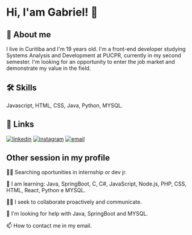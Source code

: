 
# Hi, I'am Gabriel! 👋


## 🚀 About me

I live in Curitiba and I'm 19 years old. I'm a front-end developer studying Systems Analysis and Development at PUCPR, currently in my second semester. I'm looking for an opportunity to enter the job market and demonstrate my value in the field.

## 🛠 Skills
Javascript, HTML, CSS, Java, Python, MYSQL.


## 🔗 Links

[![linkedin](https://img.shields.io/badge/linkedin-0A66C2?style=for-the-badge&logo=linkedin&logoColor=white)](https://www.linkedin.com/in/gabriel-yara-fracaro-b597452b5)
[![instagram](https://img.shields.io/badge/Instagram-E4405F?style=for-the-badge&logo=instagram&logoColor=white)](https://www.instagram.com/g8brielyara)
[![email](https://img.shields.io/badge/Email-D14836?style=for-the-badge&logo=gmail&logoColor=white)](https://outlook.live.com/mail/gabrielyarafracaro231@hotmail.com)


## Other session in my profile
👩‍💻 Searching oportunities in internship or dev jr.

🧠 I am learning: Java, SpringBoot, C, C#, JavaScript, Node.js, PHP, CSS, HTML, React, Python e MYSQL.

👯‍♀️ I seek to collaborate proactively and communicate.

🤔 I'm looking for help with Java, SpringBoot and MYSQL.


📫 How to contact me in my email.


